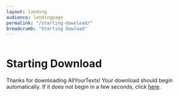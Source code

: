 ```yaml
---
layout: landing
audience: landingpage
permalink: "/starting-download/"
breadcrumb: "Starting Dowload"
---
```


<iframe width="1" height="1" frameborder="0" id="autoFrame" src="{{site.baseurl}}/download/AllYourTexts_setup.exe"></iframe>
<h1 class="entry-title">Starting Download</h1>
<p>Thanks for downloading AllYourTexts! Your download should begin automatically.
  If it does not begin in a few seconds, click <a href="{{site.baseurl}}/download/AllYourTexts_setup.exe">here</a>.
</p>